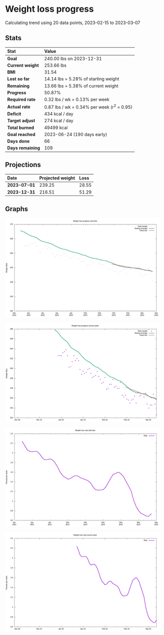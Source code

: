 # Weight loss progress

Calculating trend using 20 data points, 2023-02-15 to 2023-03-07

## Stats

Stat|Value
:-|:-
**Goal**|240.00 lbs on 2023-12-31
**Current weight**|253.66 lbs
**BMI**|31.54
**Lost so far**|14.14 lbs =  5.28% of starting weight
**Remaining**|13.66 lbs =  5.38% of current  weight
**Progress**|50.87%
**Required rate**|0.32 lbs / wk = 0.13% per week
**Actual rate**|0.87 lbs / wk = 0.34% per week  (r<sup>2</sup> = 0.95)
**Deficit**|434 kcal / day
**Target adjust**|274 kcal / day
**Total burned**|49499 kcal
**Goal reached**|2023-06-24 (190 days early)
**Days done**|66
**Days remaining**|109

## Projections

Date|Projected weight|Loss
:-|:-|:-
**2023-07-01**|239.25|28.55
**2023-12-31**|216.51|51.29

## Graphs

![](weight-graph-alltime.png)

![](weight-graph-recent.png)

![](rate-graph-alltime.png)

![](rate-graph-recent.png)
